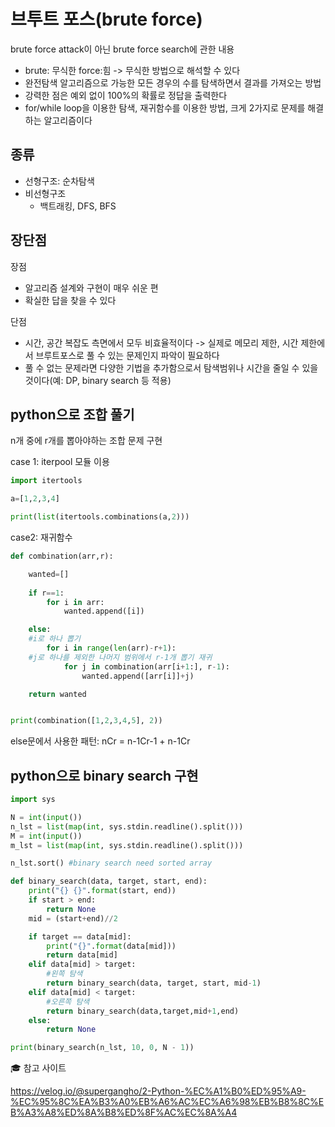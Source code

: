 # 브투트 포스(brute force)
brute force attack이 아닌 brute force search에 관한 내용

- brute: 무식한 force:힘 -> 무식한 방법으로 해석할 수 있다 
- 완전탐색 알고리즘으로 가능한 모든 경우의 수를 탐색하면서 결과를 가져오는 방법 
- 강력한 점은 예외 없이 100%의 확률로 정답을 출력한다 
- for/while loop을 이용한 탐색, 재귀함수를 이용한 방법, 크게 2가지로 문제를 해결하는 알고리즘이다

## 종류
- 선형구조: 순차탐색
- 비선형구조
  - 백트래킹, DFS, BFS

## 장단점
장점
- 알고리즘 설계와 구현이 매우 쉬운 편 
- 확실한 답을 찾을 수 있다 

단점
- 시간, 공간 복잡도 측면에서 모두 비효율적이다 -> 실제로 메모리 제한, 시간 제한에서 브루트포스로 풀 수 있는 문제인지 파악이 필요하다 
- 풀 수 없는 문제라면 다양한 기법을 추가함으로서 탐색범위나 시간을 줄일 수 있을 것이다(예: DP, binary search 등 적용)

## python으로 조합 풀기 
n개 중에 r개를 뽑아야하는 조합 문제 구현 

case 1: iterpool 모듈 이용
```python
import itertools

a=[1,2,3,4]

print(list(itertools.combinations(a,2)))
```
case2: 재귀함수
```python
def combination(arr,r):

    wanted=[]
    
    if r==1:
        for i in arr:
            wanted.append([i])

    else:
    #i로 하나 뽑기
        for i in range(len(arr)-r+1):
    #j로 하나를 제외한 나머지 범위에서 r-1개 뽑기 재귀
            for j in combination(arr[i+1:], r-1):
                wanted.append([arr[i]]+j)

    return wanted


print(combination([1,2,3,4,5], 2))

```
else문에서 사용한 패턴: nCr = n-1Cr-1 + n-1Cr


## python으로 binary search 구현 
```python
import sys

N = int(input())
n_lst = list(map(int, sys.stdin.readline().split()))
M = int(input())
m_lst = list(map(int, sys.stdin.readline().split()))

n_lst.sort() #binary search need sorted array

def binary_search(data, target, start, end):
    print("{} {}".format(start, end))
    if start > end:
        return None
    mid = (start+end)//2

    if target == data[mid]:
        print("{}".format(data[mid]))
        return data[mid]
    elif data[mid] > target:
        #왼쪽 탐색
        return binary_search(data, target, start, mid-1)
    elif data[mid] < target:
        #오른쪽 탐색
        return binary_search(data,target,mid+1,end)
    else:
        return None

print(binary_search(n_lst, 10, 0, N - 1))
```

🎓 참고 사이트

https://velog.io/@supergangho/2-Python-%EC%A1%B0%ED%95%A9-%EC%95%8C%EA%B3%A0%EB%A6%AC%EC%A6%98%EB%B8%8C%EB%A3%A8%ED%8A%B8%ED%8F%AC%EC%8A%A4
